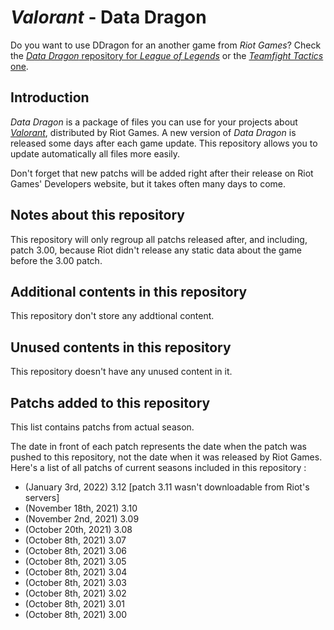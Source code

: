 # _Valorant_ - Data Dragon

Do you want to use DDragon for an another game from _Riot Games_? Check the [_Data Dragon_ repository for _League of Legends_](https://github.com/InFinity54/LoL_DDragon) or the [_Teamfight Tactics_ one](https://github.com/InFinity54/TFT_DDragon).

## Introduction
_Data Dragon_ is a package of files you can use for your projects about [_Valorant_](https://playvalorant.com), distributed by Riot Games. A new version of _Data Dragon_ is released some days after each game update. This repository allows you to update automatically all files more easily.

Don't forget that new patchs will be added right after their release on Riot Games' Developers website, but it takes often many days to come.

## Notes about this repository
This repository will only regroup all patchs released after, and including, patch 3.00, because Riot didn't release any static data about the game before the 3.00 patch.

## Additional contents in this repository
This repository don't store any addtional content.

## Unused contents in this repository
This repository doesn't have any unused content in it.

## Patchs added to this repository
This list contains patchs from actual season.

The date in front of each patch represents the date when the patch was pushed to this repository, not the date when it was released by Riot Games. Here's a list of all patchs of current seasons included in this repository :

- (January 3rd, 2022) 3.12 [patch 3.11 wasn't downloadable from Riot's servers]
- (November 18th, 2021) 3.10
- (November 2nd, 2021) 3.09
- (October 20th, 2021) 3.08
- (October 8th, 2021) 3.07
- (October 8th, 2021) 3.06
- (October 8th, 2021) 3.05
- (October 8th, 2021) 3.04
- (October 8th, 2021) 3.03
- (October 8th, 2021) 3.02
- (October 8th, 2021) 3.01
- (October 8th, 2021) 3.00